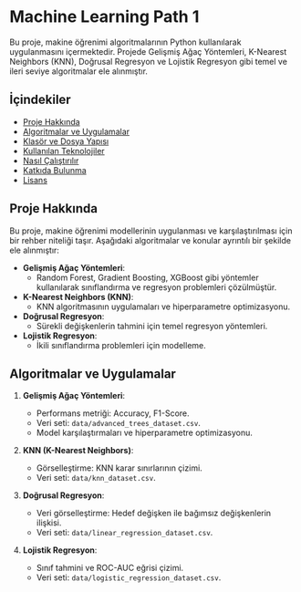 # Machine Learning Path 1

Bu proje, makine öğrenimi algoritmalarının Python kullanılarak uygulanmasını içermektedir. Projede Gelişmiş Ağaç Yöntemleri, K-Nearest Neighbors (KNN), Doğrusal Regresyon ve Lojistik Regresyon gibi temel ve ileri seviye algoritmalar ele alınmıştır.

## İçindekiler
- [Proje Hakkında](#proje-hakkında)
- [Algoritmalar ve Uygulamalar](#algoritmalar-ve-uygulamalar)
- [Klasör ve Dosya Yapısı](#klasör-ve-dosya-yapısı)
- [Kullanılan Teknolojiler](#kullanılan-teknolojiler)
- [Nasıl Çalıştırılır](#nasıl-çalıştırılır)
- [Katkıda Bulunma](#katkıda-bulunma)
- [Lisans](#lisans)

## Proje Hakkında
Bu proje, makine öğrenimi modellerinin uygulanması ve karşılaştırılması için bir rehber niteliği taşır. Aşağıdaki algoritmalar ve konular ayrıntılı bir şekilde ele alınmıştır:

- **Gelişmiş Ağaç Yöntemleri**: 
  - Random Forest, Gradient Boosting, XGBoost gibi yöntemler kullanılarak sınıflandırma ve regresyon problemleri çözülmüştür.
- **K-Nearest Neighbors (KNN)**:
  - KNN algoritmasının uygulamaları ve hiperparametre optimizasyonu.
- **Doğrusal Regresyon**:
  - Sürekli değişkenlerin tahmini için temel regresyon yöntemleri.
- **Lojistik Regresyon**:
  - İkili sınıflandırma problemleri için modelleme.

## Algoritmalar ve Uygulamalar
1. **Gelişmiş Ağaç Yöntemleri**:
   - Performans metriği: Accuracy, F1-Score.
   - Veri seti: `data/advanced_trees_dataset.csv`.
   - Model karşılaştırmaları ve hiperparametre optimizasyonu.

2. **KNN (K-Nearest Neighbors)**:
   - Görselleştirme: KNN karar sınırlarının çizimi.
   - Veri seti: `data/knn_dataset.csv`.

3. **Doğrusal Regresyon**:
   - Veri görselleştirme: Hedef değişken ile bağımsız değişkenlerin ilişkisi.
   - Veri seti: `data/linear_regression_dataset.csv`.

4. **Lojistik Regresyon**:
   - Sınıf tahmini ve ROC-AUC eğrisi çizimi.
   - Veri seti: `data/logistic_regression_dataset.csv`.

